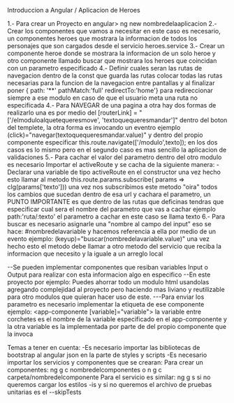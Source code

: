 Introduccion a Angular / Aplicacion de Heroes

1.- Para crear un Proyecto en angular> ng new nombredelaaplicacion
2.- Crear los componentes que vamos a necesitar en este caso es necesario,
un componentes heroes que mostrara la informacion de todos los personajes
que son cargados desde el servicio heroes.service
3.- Crear un componente heroe donde se mostrara la informacion de un solo heroe
y otro componente llamado buscar que mostrara los heroes que coincidan con un parametro
especificado
4.- Definir cuales seran las rutas de navegacion dentro de la const que guarda las rutas colocar todas las rutas necesarias para la funcion de la navegacion entre pantallas y al finalizar poner { path: '\*\*' pathMatch:'full' redirectTo:'home'} para redireccionar siempre a ese modulo en caso de que el usuario meta una ruta no especificada
4.- Para NAVEGAR de una pagina a otra hay dos formas de realizarlo una es por medio del [routerLink] = "['/elmoduloalquetequeresmove', 'textoquequeresmandar']" dentro del boton del templete, la otra forma es invocando un eventro ejemplo (click)="navegar(textoquequeresmandar.value)" y dentro del propio componente especificar this.route.navigate(['/modulo',texto]); en los dos casos es lo mismo pero en el segundo caso es mas sencillo la aplicacion de validaciones
5.- Para cachar el valor del parametro dentro del otro modulo es necesario Importar el activeRoute y se cacha de la siguiente manera:
-Declarar una variable de tipo activeRoute en el constructor una vez hecho esto llamar al metodo this.route.params.subscribe( params => clg(params['texto'])) una vez nos subscribimos este metodo "oira" todos los cambios que sucedan dentro de esa url y cachara el parametro, un PUNTO IMPORTANTE es que dentro de las rutas que deficinas tendras que especificar cual sera el nombre del parametro que vas a cachar ejemplo path:'ruta/:texto' el parametro a cachar en este caso se llama texto
6.- Para buscar es necesario asignarle una "nombre al campo del input" eso se hace: #nombredelavariable y hacemos referencia a ella por medio de un evento ejemplo: (keyup)="buscar(nombredelavariable.value)" una vez hecho esto el metodo debe llamar a otro metodo del servicio que reciba la informacion que necesito y la iguale a un arreglo local

--Se pueden implementar componentes que resiban variables Input o Output para realizar con esta informacion algo en especifico
--En este proyecto por ejemplo: Puedes ahorrar todo un modulo html usandolas agregando complejidad al proyecto pero haciendo mas liviano y reutilizable para otro modulos que quieran hacer uso de este.
---Para enviar los parametro es necesario implementar la etiqueta de ese componente ejemplo:
<app-componente [variable]="variable"></app-componente> la variable entre corchetes es el nombre de la variable especificado en el app-componente y la otra variable es la implementada por parte de del propio componente que la invoca

Temas a tener en cuenta:
-Es necesario importar las bibliotecas de bootstrap al angular json en la parte de styles y scripts
-Es necesario importar los servicios y componentes que se crearan:
Para crear un componentes: ng g c nombredelcomponentes o n g c carpeta/nombredelcomponente
Para el servicio es similar: ng g s si no queremos cargar los estilos -is y si no queremos el archivo de pruebas unitarias es el --skipTests
